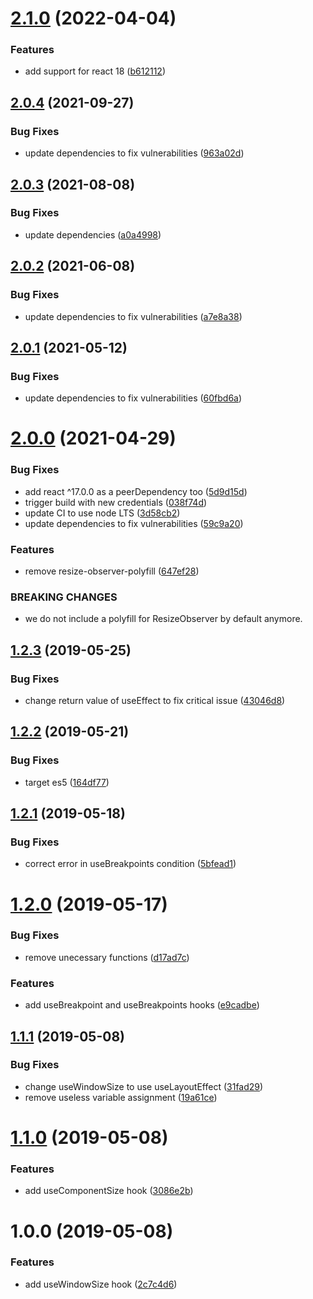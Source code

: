# [2.1.0](https://github.com/thomasthiebaud/react-use-size/compare/v2.0.4...v2.1.0) (2022-04-04)


### Features

* add support for react 18 ([b612112](https://github.com/thomasthiebaud/react-use-size/commit/b6121122594fec2e69a3902c7f36174f1103f7e5))

## [2.0.4](https://github.com/thomasthiebaud/react-use-size/compare/v2.0.3...v2.0.4) (2021-09-27)


### Bug Fixes

* update dependencies to fix vulnerabilities ([963a02d](https://github.com/thomasthiebaud/react-use-size/commit/963a02d86fe60c9f1890c81c6b03e99c7d7bdcc9))

## [2.0.3](https://github.com/thomasthiebaud/react-use-size/compare/v2.0.2...v2.0.3) (2021-08-08)


### Bug Fixes

* update dependencies ([a0a4998](https://github.com/thomasthiebaud/react-use-size/commit/a0a499857d57cffa5d4b801b1190fae6a2db8b39))

## [2.0.2](https://github.com/thomasthiebaud/react-use-size/compare/v2.0.1...v2.0.2) (2021-06-08)


### Bug Fixes

* update dependencies to fix vulnerabilities ([a7e8a38](https://github.com/thomasthiebaud/react-use-size/commit/a7e8a3847e5b58891abeb75e873e4ca41e9f8e36))

## [2.0.1](https://github.com/thomasthiebaud/react-use-size/compare/v2.0.0...v2.0.1) (2021-05-12)


### Bug Fixes

* update dependencies to fix vulnerabilities ([60fbd6a](https://github.com/thomasthiebaud/react-use-size/commit/60fbd6ab7b7f480c96c0a4f32baf9bb92f56061e))

# [2.0.0](https://github.com/thomasthiebaud/react-use-size/compare/v1.2.3...v2.0.0) (2021-04-29)


### Bug Fixes

* add react ^17.0.0 as a peerDependency too ([5d9d15d](https://github.com/thomasthiebaud/react-use-size/commit/5d9d15d15a66a711c7d65589bb1e99b0b98c1516))
* trigger build with new credentials ([038f74d](https://github.com/thomasthiebaud/react-use-size/commit/038f74d04141779a88a30a5460cfc9c8ac3556c8))
* update CI to use node LTS ([3d58cb2](https://github.com/thomasthiebaud/react-use-size/commit/3d58cb2c4d551ba7ab8cf944c6f204e96cbfb0b2))
* update dependencies to fix vulnerabilities ([59c9a20](https://github.com/thomasthiebaud/react-use-size/commit/59c9a20de6026f172565dfc2bce25d8e0497dc44))


### Features

* remove resize-observer-polyfill ([647ef28](https://github.com/thomasthiebaud/react-use-size/commit/647ef2836e8a9884142c90994607b774e7191336))


### BREAKING CHANGES

* we do not include a polyfill for ResizeObserver by default anymore.

## [1.2.3](https://github.com/thomasthiebaud/react-use-size/compare/v1.2.2...v1.2.3) (2019-05-25)


### Bug Fixes

* change return value of useEffect to fix critical issue ([43046d8](https://github.com/thomasthiebaud/react-use-size/commit/43046d8))

## [1.2.2](https://github.com/thomasthiebaud/react-use-size/compare/v1.2.1...v1.2.2) (2019-05-21)


### Bug Fixes

* target es5 ([164df77](https://github.com/thomasthiebaud/react-use-size/commit/164df77))

## [1.2.1](https://github.com/thomasthiebaud/react-use-size/compare/v1.2.0...v1.2.1) (2019-05-18)


### Bug Fixes

* correct error in useBreakpoints condition ([5bfead1](https://github.com/thomasthiebaud/react-use-size/commit/5bfead1))

# [1.2.0](https://github.com/thomasthiebaud/react-use-size/compare/v1.1.1...v1.2.0) (2019-05-17)


### Bug Fixes

* remove unecessary functions ([d17ad7c](https://github.com/thomasthiebaud/react-use-size/commit/d17ad7c))


### Features

* add useBreakpoint and useBreakpoints hooks ([e9cadbe](https://github.com/thomasthiebaud/react-use-size/commit/e9cadbe))

## [1.1.1](https://github.com/thomasthiebaud/react-use-size/compare/v1.1.0...v1.1.1) (2019-05-08)


### Bug Fixes

* change useWindowSize to use useLayoutEffect ([31fad29](https://github.com/thomasthiebaud/react-use-size/commit/31fad29))
* remove useless variable assignment ([19a61ce](https://github.com/thomasthiebaud/react-use-size/commit/19a61ce))

# [1.1.0](https://github.com/thomasthiebaud/react-use-size/compare/v1.0.0...v1.1.0) (2019-05-08)


### Features

* add useComponentSize hook ([3086e2b](https://github.com/thomasthiebaud/react-use-size/commit/3086e2b))

# 1.0.0 (2019-05-08)


### Features

* add useWindowSize hook ([2c7c4d6](https://github.com/thomasthiebaud/react-use-size/commit/2c7c4d6))
